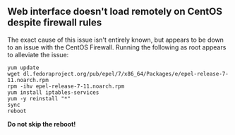 Web interface doesn't load remotely on CentOS despite firewall rules
-

The exact cause of this issue isn't entirely known, but appears to be down to an issue with the CentOS Firewall.
Running the following as root appears to alleviate the issue:

```
yum update
wget dl.fedoraproject.org/pub/epel/7/x86_64/Packages/e/epel-release-7-11.noarch.rpm
rpm -ihv epel-release-7-11.noarch.rpm
yum install iptables-services
yum -y reinstall "*"
sync
reboot
```

**Do not skip the reboot!**
